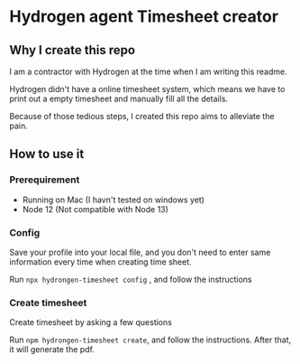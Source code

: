 # Hydrogen agent Timesheet creator

## Why I create this repo

I am a contractor with Hydrogen at the time when I am writing this readme.

Hydrogen didn't have a online timesheet system, which means we have to print out a empty timesheet and manually fill all the details.

Because of those tedious steps, I created this repo aims to alleviate the pain.

## How to use it

### Prerequirement

- Running on Mac (I havn't tested on windows yet)
- Node 12 (Not compatible with Node 13)

### Config

Save your profile into your local file, and you don't need to enter same information every time when creating time sheet.

Run `npx hydrongen-timesheet config` , and follow the instructions

### Create timesheet

Create timesheet by asking a few questions

Run `npm hydrongen-timesheet create`, and follow the instructions. After that, it will generate the pdf.

